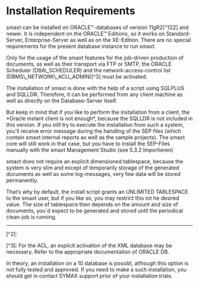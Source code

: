 # Installation Requirements

smaxt can be installed on ORACLE™-databases of version 11gR2[^1]\[2\] and newer. It is independent on the ORACLE™ Editions, so it works on Standard-Server, Enterprise-Server as well as on the XE-Edition. There are no special requirements for the present database instance to run smaxt.

Only for the usage of the smaxt features for the job-driven production of documents, as well as their transport via FTP or SMTP, the ORACLE Scheduler  \(DBA\\_SCHEDULER\) and the network-access-control list \(DBMS\\_NETWORK\\_ACL\\_ADMIN\)\[^3\] must be activated.

The installation of smaxt is done with the help of a script using SQLPLUS and SQLLDR. Therefore, it can be performed from any client machine as well as directly on the Database-Server itself.

But keep in mind that if you like to perform the installation from a client, the \*Oracle instant client is not enough\*, because the SQLLDR is not included in this version. If you still try to execute the installation from such a system, you'll receive error message during the handling of the SEP files \(which contain smaxt internal reports as well as the sample projects\). The smaxt core will still work in that case, but you have to install the SEP-Files manually with the smaxt Management Studio \(see 5.3.2 Importieren\)

smaxt does not require an explicit dimensioned tablespace, because the system is very slim and except of temporarily storage of the generated documents as well as some log-messages, very few data will be stored permanently.

That’s why by default, the install script grants an UNLIMITED TABLESPACE to the smaxt user, but if you like so, you may restrict this tot he desired value. The size of tablespace then depends on the amount and size of documents, you´d expect to be generated and stored until the periodical clean-job is running.

---

\[^2\]: 

\[^3\]: For the ACL, an explicit activation of the XML database may be necessary. Refer to the appropriate documentation of ORACLE DB.

In theory, an installation on a 10 database is possibl, although this option is not fully tested and approved. If you need to make a such installation, you should get in contact SYMAX support prior of your installation trials.

